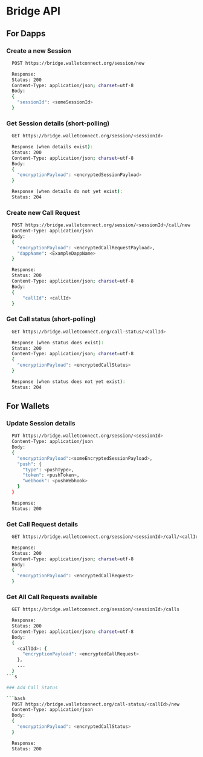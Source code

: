 # Bridge API

## For Dapps

### Create a new Session

```bash
  POST https://bridge.walletconnect.org/session/new

  Response:
  Status: 200
  Content-Type: application/json; charset=utf-8
  Body:
  {
    "sessionId": <someSessionId>
  }
```

### Get Session details \(short-polling\)

```bash
  GET https://bridge.walletconnect.org/session/<sessionId>

  Response (when details exist):
  Status: 200
  Content-Type: application/json; charset=utf-8
  Body:
  {
    "encryptionPayload": <encryptedSessionPayload>
  }

  Response (when details do not yet exist):
  Status: 204
```

### Create new Call Request

```bash
  POST https://bridge.walletconnect.org/session/<sessionId>/call/new
  Content-Type: application/json
  Body:
  {
    "encryptionPayload": <encryptedCallRequestPayload>,
    "dappName": <ExampleDappName>
  }

  Response:
  Status: 200
  Content-Type: application/json; charset=utf-8
  Body:
  {
      "callId": <callId>
  }
```

### Get Call status \(short-polling\)

```bash
  GET https://bridge.walletconnect.org/call-status/<callId>

  Response (when status does exist):
  Status: 200
  Content-Type: application/json; charset=utf-8
  {
    "encryptionPayload": <encryptedCallStatus>
  }

  Response (when status does not yet exist):
  Status: 204
```

## For Wallets

### Update Session details

```bash
  PUT https://bridge.walletconnect.org/session/<sessionId>
  Content-Type: application/json
  Body:
  {
    "encryptionPayload":<someEncryptedSessionPayload>,
    "push": {
      "type": <pushType>,
      "token": <pushToken>,
      "webhook": <pushWebhook>
    }
  }

  Response:
  Status: 200
```

### Get Call Request details

```bash
  GET https://bridge.walletconnect.org/session/<sessionId>/call/<callId>

  Response:
  Status: 200
  Content-Type: application/json; charset=utf-8
  Body:
  {
    "encryptionPayload": <encryptedCallRequest>
  }
```

### Get All Call Requests available

```bash
  GET https://bridge.walletconnect.org/session/<sessionId>/calls

  Response:
  Status: 200
  Content-Type: application/json; charset=utf-8
  Body:
  {
    <callId>: {
      "encryptionPayload": <encryptedCallRequest>
    },
    ...
  }
```s

### Add Call Status

```bash
  POST https://bridge.walletconnect.org/call-status/<callId>/new
  Content-Type: application/json
  Body:
  {
    "encryptionPayload": <encryptedCallStatus>
  }

  Response:
  Status: 200
```

